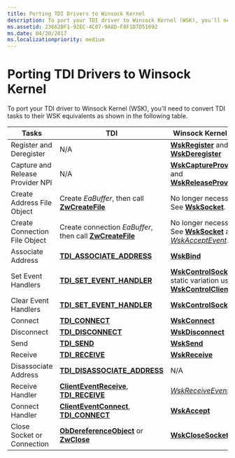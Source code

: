 ```yaml
---
title: Porting TDI Drivers to Winsock Kernel
description: To port your TDI driver to Winsock Kernel (WSK), you'll need to convert TDI tasks to their WSK equivalents as shown in the following table.
ms.assetid: 23662BF1-92EC-4C07-9A8D-F8F1D7D51692
ms.date: 04/20/2017
ms.localizationpriority: medium
---
```


# Porting TDI Drivers to Winsock Kernel


To port your TDI driver to Winsock Kernel (WSK), you'll need to convert TDI tasks to their WSK equivalents as shown in the following table.

| Tasks                            | TDI                                                                                       | Winsock Kernel (WSK)                                                                                                          |
|----------------------------------|-------------------------------------------------------------------------------------------|-------------------------------------------------------------------------------------------------------------------------------|
| Register and Deregister          | N/A                                                                                       | [**WskRegister**](/windows-hardware/drivers/ddi/wsk/nf-wsk-wskregister) and [**WskDeregister**](/windows-hardware/drivers/ddi/wsk/nf-wsk-wskderegister)                                       |
| Capture and Release Provider NPI | N/A                                                                                       | [**WskCaptureProviderNPI**](/windows-hardware/drivers/ddi/wsk/nf-wsk-wskcaptureprovidernpi) and [**WskReleaseProviderNPI**](/windows-hardware/drivers/ddi/wsk/nf-wsk-wskreleaseprovidernpi)   |
| Create Address File Object       | Create *EaBuffer*, then call [**ZwCreateFile**](/windows-hardware/drivers/ddi/ntifs/nf-ntifs-ntcreatefile)                      | No longer necessary. See [**WskSocket**](/windows-hardware/drivers/ddi/wsk/nc-wsk-pfn_wsk_socket).                                                                 |
| Create Connection File Object    | Create connection *EaBuffer*, then call [**ZwCreateFile**](/windows-hardware/drivers/ddi/ntifs/nf-ntifs-ntcreatefile)           | No longer necessary. See [**WskSocket**](/windows-hardware/drivers/ddi/wsk/nc-wsk-pfn_wsk_socket) and [*WskAcceptEvent*](/windows-hardware/drivers/ddi/wsk/nc-wsk-pfn_wsk_accept_event).                 |
| Associate Address                | [**TDI\_ASSOCIATE\_ADDRESS**](/previous-versions/windows/hardware/network/ff565080(v=vs.85))                                | [**WskBind**](/windows-hardware/drivers/ddi/wsk/nc-wsk-pfn_wsk_bind)                                                                                               |
| Set Event Handlers               | [**TDI\_SET\_EVENT\_HANDLER**](/previous-versions/windows/hardware/network/ff565576(v=vs.85))                               | [**WskControlSocket**](/windows-hardware/drivers/ddi/wsk/nc-wsk-pfn_wsk_control_socket) or static variation using [**WskControlClient**](/windows-hardware/drivers/ddi/wsk/nc-wsk-pfn_wsk_control_client) |
| Clear Event Handlers             | [**TDI\_SET\_EVENT\_HANDLER**](/previous-versions/windows/hardware/network/ff565576(v=vs.85))                               | [**WskControlSocket**](/windows-hardware/drivers/ddi/wsk/nc-wsk-pfn_wsk_control_socket)                                                                             |
| Connect                          | [**TDI\_CONNECT**](/previous-versions/windows/hardware/network/ff565083(v=vs.85))                                                     | [**WskConnect**](/windows-hardware/drivers/ddi/wsk/nc-wsk-pfn_wsk_connect)                                                                                         |
| Disconnect                       | [**TDI\_DISCONNECT**](/previous-versions/windows/hardware/network/ff565090(v=vs.85))                                               | [**WskDisconnect**](/windows-hardware/drivers/ddi/wsk/nc-wsk-pfn_wsk_disconnect)                                                                                   |
| Send                             | [**TDI\_SEND**](/previous-versions/windows/hardware/network/ff565549(v=vs.85))                                                           | [**WskSend**](/windows-hardware/drivers/ddi/wsk/nc-wsk-pfn_wsk_send)                                                                                               |
| Receive                          | [**TDI\_RECEIVE**](/previous-versions/windows/hardware/network/ff565131(v=vs.85))                                                     | [**WskReceive**](/windows-hardware/drivers/ddi/wsk/nc-wsk-pfn_wsk_receive)                                                                                         |
| Disassociate Address             | [**TDI\_DISASSOCIATE\_ADDRESS**](/previous-versions/windows/hardware/network/ff565089(v=vs.85))                          | N/A                                                                                                                           |
| Receive Handler                  | [**ClientEventReceive**](/previous-versions/windows/hardware/network/ff545260(v=vs.85)), [**TDI\_RECEIVE**](/previous-versions/windows/hardware/network/ff565131(v=vs.85)) | [*WskReceiveEvent*](/windows-hardware/drivers/ddi/wsk/nc-wsk-pfn_wsk_receive_event)                                                                                 |
| Connect Handler                  | [**ClientEventConnect**](/previous-versions/windows/hardware/network/ff544257(v=vs.85)), [**TDI\_CONNECT**](/previous-versions/windows/hardware/network/ff565083(v=vs.85)) | [**WskAccept**](/windows-hardware/drivers/ddi/wsk/nc-wsk-pfn_wsk_accept)                                                                                           |
| Close Socket or Connection       | [**ObDereferenceObject**](/windows-hardware/drivers/ddi/wdm/nf-wdm-obdereferenceobject) or [**ZwClose**](/windows-hardware/drivers/ddi/ntifs/nf-ntifs-ntclose)    | [**WskCloseSocket**](/windows-hardware/drivers/ddi/wsk/nc-wsk-pfn_wsk_close_socket)                                                                                 |

 

 

